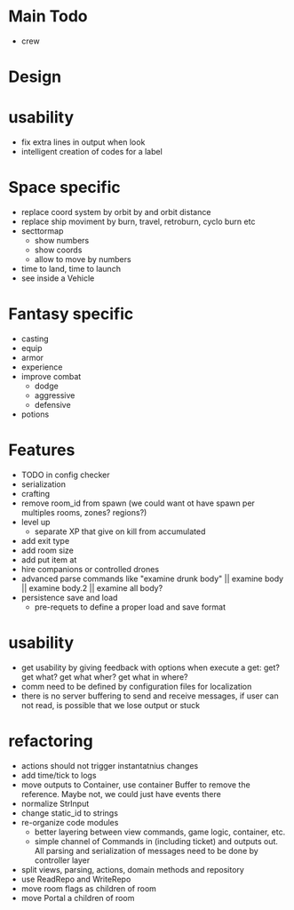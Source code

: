 # Main Todo

- crew

# Design

# usability

- fix extra lines in output when look
- intelligent creation of codes for a label

# Space specific

- replace coord system by orbit by and orbit distance
- replace ship moviment by burn, travel, retroburn, cyclo burn etc
- secttormap
    - show numbers
    - show coords
    - allow to move by numbers
- time to land, time to launch
- see inside a Vehicle

# Fantasy specific

- casting
- equip
- armor
- experience
- improve combat 
  - dodge
  - aggressive
  - defensive
- potions

# Features

- TODO in config checker 
- serialization 
- crafting
- remove room_id from spawn (we could want ot have spawn per multiples rooms, zones? regions?)
- level up
    - separate XP that give on kill from accumulated
- add exit type
- add room size
- add put item at
- hire companions or controlled drones
- advanced parse commands like "examine drunk body" || examine body || examine body.2 || examine all body?
- persistence save and load
  - pre-requets to define a proper load and save format

# usability

- get usability by giving feedback with options when execute a get: get? get what? get what wher? get what in where?
- comm need to be defined by configuration files for localization
- there is no server buffering to send and receive messages, if user can not read, is possible that we lose output or stuck

# refactoring

- actions should not trigger instantatnius changes
- add time/tick to logs
- move outputs to Container, use container Buffer to remove the reference. Maybe not, we could just have events there
- normalize StrInput
- change static_id to strings
- re-organize code modules
  - better layering between view commands, game logic, container, etc.
  - simple channel of Commands in (including ticket) and outputs out. All parsing and serialization of messages need to 
    be done by controller layer
- split views, parsing, actions, domain methods and repository
- use ReadRepo<T> and WriteRepo<T>
- move room flags as children of room
- move Portal a children of room

